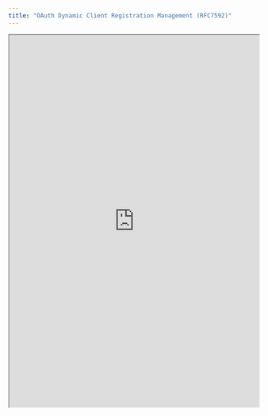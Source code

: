 ```yaml
---
title: "OAuth Dynamic Client Registration Management (RFC7592)"
---
```



<iframe height="750" width="100%" src="https://ewelton.github.io/ktest/wiki.html#OAuth%20Dynamic%20Client%20Registration%20Management%20(RFC7592)"></iframe>
